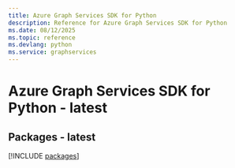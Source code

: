 ```yaml
---
title: Azure Graph Services SDK for Python
description: Reference for Azure Graph Services SDK for Python
ms.date: 08/12/2025
ms.topic: reference
ms.devlang: python
ms.service: graphservices
---
```

# Azure Graph Services SDK for Python - latest
## Packages - latest
[!INCLUDE [packages](graph-services-index.md)]